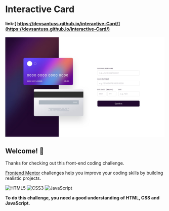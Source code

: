 # Interactive Card
#### link:[ https://devsantuss.github.io/interactive-Card/](https://devsantuss.github.io/interactive-Card/)

![Design preview for the Interactive card details form coding challenge](./assets/design/desktop-design.jpg)

## Welcome! 👋

Thanks for checking out this front-end coding challenge.

[Frontend Mentor](https://www.frontendmentor.io) challenges help you improve your coding skills by building realistic projects.

<div style="display: inline_block">
    <img aling="center" alt="HTML5" src="https://img.shields.io/badge/HTML5-E34F26?style=for-the-badge&logo=html5&logoColor=white"/>
    <img aling="center" alt="CSS3" src="https://img.shields.io/badge/CSS3-1572B6?style=for-the-badge&logo=css3&logoColor=white"/>
    <img aling="center" alt="JavaScript" src="https://img.shields.io/badge/JavaScript-F7DF1E?style=for-the-badge&logo=javascript&logoColor=black)"/>
</div>

**To do this challenge, you need a good understanding of HTML, CSS and JavaScript.**

